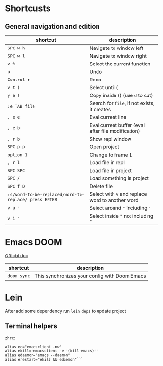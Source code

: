 # Shortcusts

## General navigation and edition

| shortcut | description |
| ---------| ------------|
| `SPC w h`| Navigate to window left |
| `SPC w l`| Navigate to window right |
| `v %` | Select the current function |
| `u` | Undo
| `Control r`| Redo |
| `v t (`| Select until ( |
| `y a (`| Copy inside () (use `d` to cut) |
| `:e TAB file`| Search for `file`, if not exists, it creates |
| `, e e`| Eval current line |
| `, e b`| Eval current buffer (eval after file modification) |
| `, r b`| Show repl window |
| `SPC p p`| Open project |
| `option 1`| Change to frame 1 |
| `, r l`| Load file in repl |
| `SPC SPC`| Load file in project |
| `SPC /`| Load something in project |
| `SPC f D`| Delete file |
| `:s/word-to-be-replaced/word-to-replace/ press ENTER`| Select with `v` and replace word to another word |
| `v a "`| Select around `"` including `"`|
| `v i "`| Select inside `"` not including `"`|

# Emacs DOOM
[Official doc](https://github.com/doomemacs/doomemacs/blob/master/docs/index.org)

| shortcut | description |
| ---------| ------------|
| `doom sync`| This synchronizes your config with Doom Emacs |

# Lein
After add some dependency run `lein deps` to update project

## Terminal helpers
`zhrc`:
````
alias ec="emacsclient -nw"
alias ekill="emacsclient -e '(kill-emacs)'"
alias edaemon="emacs --daemon"
alias erestart="ekill && edaemon"```
